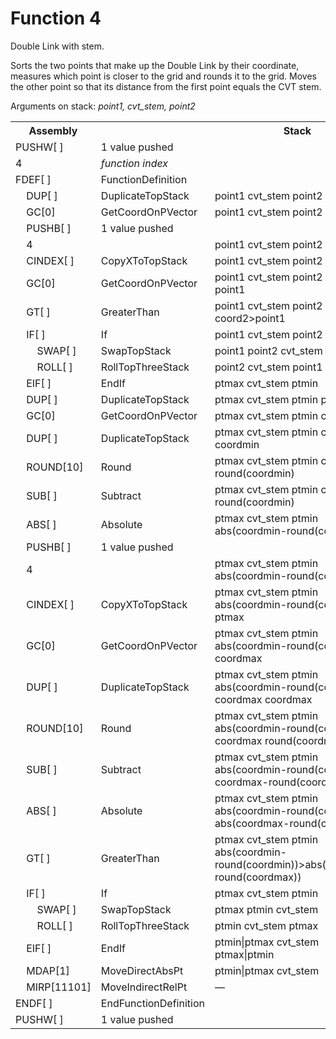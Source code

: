 # Function 4

Double Link with stem.

Sorts the two points that make up the Double Link by their coordinate, measures which point is closer to the grid and rounds it to the grid. Moves the other point so that its distance from the first point equals the CVT stem.

Arguments on stack: _point1, cvt_stem, point2_

<table>
<tr><th>Assembly</th><th></th><th>Stack</th></tr>
<tr><td>PUSHW[ ]</td><td>1 value pushed</td></tr>
<tr><td>4</td><td><em>function index</em></td></tr>
<tr><td>FDEF[ ]</td><td>FunctionDefinition</td></tr>
<tr><td>    DUP[ ]</td><td>DuplicateTopStack</td>          <td>point1 cvt_stem point2 point2</td></tr>
<tr><td>    GC[0]</td><td>GetCoordOnPVector</td>           <td>point1 cvt_stem point2 coord2</td></tr>
<tr><td>    PUSHB[ ]</td><td>1 value pushed</td></tr>
<tr><td>    4</td><td></td>                                <td>point1 cvt_stem point2 coord2 4</td></tr>
<tr><td>    CINDEX[ ]</td><td>CopyXToTopStack</td>         <td>point1 cvt_stem point2 coord2</td></tr>
<tr><td>    GC[0]</td><td>GetCoordOnPVector</td>           <td>point1 cvt_stem point2 coord2 point1</td></tr>
<tr><td>    GT[ ]</td><td>GreaterThan</td>                 <td>point1 cvt_stem point2 coord2>point1</td></tr>
<tr><td>    IF[ ]</td><td>If</td>                          <td>point1 cvt_stem point2</td></tr>
<tr><td>        SWAP[ ]</td><td>SwapTopStack</td>          <td>point1 point2 cvt_stem</td></tr>
<tr><td>        ROLL[ ]</td><td>RollTopThreeStack</td>     <td>point2 cvt_stem point1</td></tr>
<tr><td>    EIF[ ]</td><td>EndIf</td>                      <td>ptmax cvt_stem ptmin</td></tr>
<tr><td>    DUP[ ]</td><td>DuplicateTopStack</td>          <td>ptmax cvt_stem ptmin ptmin</td></tr>
<tr><td>    GC[0]</td><td>GetCoordOnPVector</td>           <td>ptmax cvt_stem ptmin coordmin</td></tr>
<tr><td>    DUP[ ]</td><td>DuplicateTopStack</td>          <td>ptmax cvt_stem ptmin coordmin coordmin</td></tr>
<tr><td>    ROUND[10]</td><td>Round</td>                   <td>ptmax cvt_stem ptmin coordmin round(coordmin)</td></tr>
<tr><td>    SUB[ ]</td><td>Subtract</td>                   <td>ptmax cvt_stem ptmin coordmin-round(coordmin)</td></tr>
<tr><td>    ABS[ ]</td><td>Absolute</td>                   <td>ptmax cvt_stem ptmin abs(coordmin-round(coordmin))</td></tr>
<tr><td>    PUSHB[ ]</td><td>1 value pushed</td></tr>
<tr><td>    4</td><td></td>                                <td>ptmax cvt_stem ptmin abs(coordmin-round(coordmin)) 4</td></tr>
<tr><td>    CINDEX[ ]</td><td>CopyXToTopStack</td>         <td>ptmax cvt_stem ptmin abs(coordmin-round(coordmin)) ptmax</td></tr>
<tr><td>    GC[0]</td><td>GetCoordOnPVector</td>           <td>ptmax cvt_stem ptmin abs(coordmin-round(coordmin)) coordmax</td></tr>
<tr><td>    DUP[ ]</td><td>DuplicateTopStack</td>          <td>ptmax cvt_stem ptmin abs(coordmin-round(coordmin)) coordmax coordmax</td></tr>
<tr><td>    ROUND[10]</td><td>Round</td>                   <td>ptmax cvt_stem ptmin abs(coordmin-round(coordmin)) coordmax round(coordmax)</td></tr>
<tr><td>    SUB[ ]</td><td>Subtract</td>                   <td>ptmax cvt_stem ptmin abs(coordmin-round(coordmin)) coordmax-round(coordmax)</td></tr>
<tr><td>    ABS[ ]</td><td>Absolute</td>                   <td>ptmax cvt_stem ptmin abs(coordmin-round(coordmin)) abs(coordmax-round(coordmax))</td></tr>
<tr><td>    GT[ ]</td><td>GreaterThan</td>                 <td>ptmax cvt_stem ptmin abs(coordmin-round(coordmin))>abs(coordmax-round(coordmax))</td></tr>
<tr><td>    IF[ ]</td><td>If</td>                          <td>ptmax cvt_stem ptmin</td></tr>
<tr><td>        SWAP[ ]</td><td>SwapTopStack</td>          <td>ptmax ptmin cvt_stem</td></tr>
<tr><td>        ROLL[ ]</td><td>RollTopThreeStack</td>     <td>ptmin cvt_stem ptmax</td></tr>
<tr><td>    EIF[ ]</td><td>EndIf</td>                      <td>ptmin|ptmax cvt_stem ptmax|ptmin</td></tr>
<tr><td>    MDAP[1]</td><td>MoveDirectAbsPt</td>           <td>ptmin|ptmax cvt_stem</td></tr>
<tr><td>    MIRP[11101]</td><td>MoveIndirectRelPt</td>     <td>—</td></tr>
<tr><td>ENDF[ ]</td><td>EndFunctionDefinition</td></tr>
<tr><td>PUSHW[ ]</td><td>1 value pushed</td></tr>
</table>
